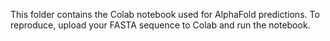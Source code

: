 This folder contains the Colab notebook used for AlphaFold predictions.
To reproduce, upload your FASTA sequence to Colab and run the notebook.
